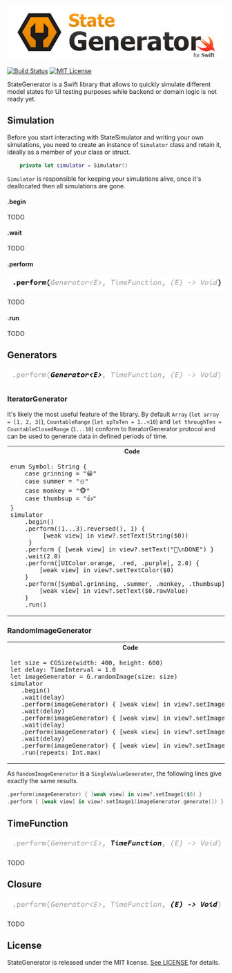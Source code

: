 ![StateGenerator](https://raw.githubusercontent.com/marciniwanicki/StateGenerator/develop/Docs/logo.png)

[![Build Status](https://travis-ci.org/marciniwanicki/StateGenerator.svg?branch=develop)](https://travis-ci.org/marciniwanicki/StateGenerator)
[![MIT License](https://img.shields.io/badge/license-MIT-lightgrey.svg)](https://github.com/marciniwanicki/StateGenerator/blob/master/LICENSE)

StateGenerator is a Swift library that allows to quickly simulate different model states for UI testing purposes while backend or domain logic is not ready yet.

## Simulation

Before you start interacting with StateSimulator and writing your own simulations,
you need to create an instance of `Simulator` class and retain it, ideally as a member of your class or struct.

```Swift
    private let simulator = Simulator()
```
`Simulator` is responsible for  keeping your simulations alive, once it's deallocated then all simulations are gone.

#### .begin

TODO

#### .wait

TODO

#### .perform

![Perform](https://raw.githubusercontent.com/marciniwanicki/StateGenerator/develop/Docs/StateGenerator-Perform.png)

TODO

#### .run

TODO

## Generators

![Generator](https://raw.githubusercontent.com/marciniwanicki/StateGenerator/develop/Docs/StateGenerator-Generator.png)

### IteratorGenerator 

It's likely the most useful feature of the library. By default `Array` (`let array = [1, 2, 3]`), `CountableRange` (`let upToTen = 1..<10`)
and `let throughTen = CountableClosedRange` (`1...10`) conform to IteratorGenerator protocol and can be used to generate data in defined periods of time.

<table>
   <tr>
      <th width="70%">Code</th>
      <th width="30%">Preview</th>
   </tr>
   <tr>
      <td>
         <div class="highlight highlight-source-swift">
<pre>
enum Symbol: String {
    case grinning = "😀"
    case summer = "⛄"
    case monkey = "🐵"
    case thumbsup = "👍"
}
simulator
    .begin()
    .perform((1...3).reversed(), 1) {
         [weak view] in view?.setText(String($0))
     }
    .perform { [weak view] in view?.setText("🙌\nDONE") }
    .wait(2.0)
    .perform([UIColor.orange, .red, .purple], 2.0) {
        [weak view] in view?.setTextColor($0)
    }
    .perform([Symbol.grinning, .summer, .monkey, .thumbsup], 0.5) {
        [weak view] in view?.setText($0.rawValue)
    }
    .run()</pre>
         </div>
      </td>
      <td>
         <img src="https://raw.githubusercontent.com/marciniwanicki/StateGenerator/develop/Docs/IteratorGenerator.gif">
      </td>
   </tr>
</table>

### RandomImageGenerator

<table>
   <tr>
      <th width="70%">Code</th>
      <th width="30%">Preview</th>
   </tr>
   <tr>
      <td>
         <div class="highlight highlight-source-swift">
<pre>
let size = CGSize(width: 400, height: 600)
let delay: TimeInterval = 1.0
let imageGenerator = G.randomImage(size: size)
simulator
   .begin()
   .wait(delay)
   .perform(imageGenerator) { [weak view] in view?.setImage1($0) }
   .wait(delay)
   .perform(imageGenerator) { [weak view] in view?.setImage2($0) }
   .wait(delay)
   .perform(imageGenerator) { [weak view] in view?.setImage3($0) }
   .wait(delay)
   .perform(imageGenerator) { [weak view] in view?.setImage4($0) }
   .run(repeats: Int.max)</pre>
         </div>
      </td>
      <td>
         <img src="https://raw.githubusercontent.com/marciniwanicki/StateGenerator/develop/Docs/RandomImageGenerator.gif">
      </td>
   </tr>
</table>

As `RandomImageGenerator` is a `SingleValueGenerater`, the following lines give exactly the same results.
```Swift
.perform(imageGenerator) { [weak view] in view?.setImage1($0) }
.perform { [weak view] in view?.setImage1(imageGenerator.generate()) }
```

## TimeFunction

![TimeFunction](https://raw.githubusercontent.com/marciniwanicki/StateGenerator/develop/Docs/StateGenerator-TimeFunction.png)

TODO

## Closure

![Closure](https://raw.githubusercontent.com/marciniwanicki/StateGenerator/develop/Docs/StateGenerator-Closure.png)

TODO

## License

StateGenerator is released under the MIT license. [See LICENSE](https://github.com/marciniwanicki/StateGenerator/blob/develop/LICENSE) for details.
